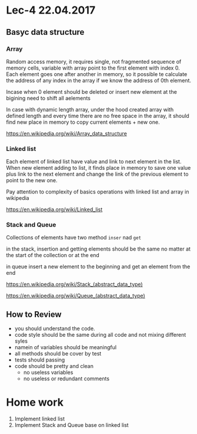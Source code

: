 # Lec-4 22.04.2017

## Basyc data structure

### Array

Random access memory, it requires single, not fragmented sequence of memory cells, variable with array point to the first element with index 0. 
Each element goes one after another in memory, so it possible te calculate the address of any index in the array if we know the address of 0th element.

Incase when 0 element should be deleted or insert new element at the bigining need to shift all aelements

In case with dynamic length array, under the hood created array with defined length and every time there are no free space in the array, it should find new place in memory to copy current elements + new one.

https://en.wikipedia.org/wiki/Array_data_structure

### Linked list

Each element of linked list have value and link to next element in the list.
When new element adding to list, it finds place in memory to save one value plus link to the next element and change the link of the previous element to point to the new one.

Pay attention to complexity of basics operations with linked list and array in wikipedia

https://en.wikipedia.org/wiki/Linked_list

### Stack and Queue

Collections of elements have two method `inser` nad `get`

in the stack, insertion and getting elements should be the same no matter at the start of the collection or at the end

in queue insert a new element to the beginning and get an element from the end


https://en.wikipedia.org/wiki/Stack_(abstract_data_type)

https://en.wikipedia.org/wiki/Queue_(abstract_data_type)


## How to Review

- you should understand the code.
- code style should be the same during all code and not mixing different syles
- namein of variables should be meaningful
- all methods should be cover by test
- tests should passing
- code should be pretty and clean
    - no useless variables
    - no useless or redundant comments

# Home work

1. Implement linked list
2. Implement Stack and Queue base on linked list 

